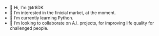 - 👋 Hi, I’m @tr8DK
- 👀 I’m interested in the finicial market, at the moment.
- 🌱 I’m currently learning Python.
- 💞️ I’m looking to collaborate on A.I. projects, for improving life quality for challenged people.

<!---
tr8DK/tr8DK is a ✨ special ✨ repository because its `README.md` (this file) appears on your GitHub profile.
You can click the Preview link to take a look at your changes.
--->
